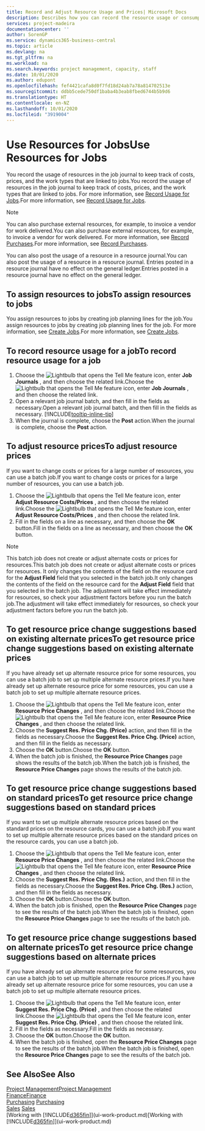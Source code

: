 ```yaml
---
title: Record and Adjust Resource Usage and Prices| Microsoft Docs
description: Describes how you can record the resource usage or consumption associated with a job, to keep track and manage costs, prices, and work types.
services: project-madeira
documentationcenter: ''
author: SorenGP
ms.service: dynamics365-business-central
ms.topic: article
ms.devlang: na
ms.tgt_pltfrm: na
ms.workload: na
ms.search.keywords: project management, capacity, staff
ms.date: 10/01/2020
ms.author: edupont
ms.openlocfilehash: fef4421cafa8d0f7fd18d24ab7a78a814702513e
ms.sourcegitcommit: ddbb5cede750df1baba4b3eab8fbed6744b5b9d6
ms.translationtype: HT
ms.contentlocale: en-NZ
ms.lasthandoff: 10/01/2020
ms.locfileid: "3919004"
---
```

# <a name="use-resources-for-jobs"></a><span data-ttu-id="ed790-103">Use Resources for Jobs</span><span class="sxs-lookup"><span data-stu-id="ed790-103">Use Resources for Jobs</span></span>
<span data-ttu-id="ed790-104">You record the usage of resources in the job journal to keep track of costs, prices, and the work types that are linked to jobs.</span><span class="sxs-lookup"><span data-stu-id="ed790-104">You record the usage of resources in the job journal to keep track of costs, prices, and the work types that are linked to jobs.</span></span> <span data-ttu-id="ed790-105">For more information, see [Record Usage for Jobs](projects-how-record-job-usage.md).</span><span class="sxs-lookup"><span data-stu-id="ed790-105">For more information, see [Record Usage for Jobs](projects-how-record-job-usage.md).</span></span>

> [!NOTE]
> <span data-ttu-id="ed790-106">You can also purchase external resources, for example, to invoice a vendor for work delivered.</span><span class="sxs-lookup"><span data-stu-id="ed790-106">You can also purchase external resources, for example, to invoice a vendor for work delivered.</span></span> <span data-ttu-id="ed790-107">For more information, see [Record Purchases](purchasing-how-record-purchases.md).</span><span class="sxs-lookup"><span data-stu-id="ed790-107">For more information, see [Record Purchases](purchasing-how-record-purchases.md).</span></span>

<span data-ttu-id="ed790-108">You can also post the usage of a resource in a resource journal.</span><span class="sxs-lookup"><span data-stu-id="ed790-108">You can also post the usage of a resource in a resource journal.</span></span> <span data-ttu-id="ed790-109">Entries posted in a resource journal have no effect on the general ledger.</span><span class="sxs-lookup"><span data-stu-id="ed790-109">Entries posted in a resource journal have no effect on the general ledger.</span></span>

## <a name="to-assign-resources-to-jobs"></a><span data-ttu-id="ed790-110">To assign resources to jobs</span><span class="sxs-lookup"><span data-stu-id="ed790-110">To assign resources to jobs</span></span>
<span data-ttu-id="ed790-111">You assign resources to jobs by creating job planning lines for the job.</span><span class="sxs-lookup"><span data-stu-id="ed790-111">You assign resources to jobs by creating job planning lines for the job.</span></span> <span data-ttu-id="ed790-112">For more information, see [Create Jobs](projects-how-create-jobs.md).</span><span class="sxs-lookup"><span data-stu-id="ed790-112">For more information, see [Create Jobs](projects-how-create-jobs.md).</span></span>

## <a name="to-record-resource-usage-for-a-job"></a><span data-ttu-id="ed790-113">To record resource usage for a job</span><span class="sxs-lookup"><span data-stu-id="ed790-113">To record resource usage for a job</span></span>
1. <span data-ttu-id="ed790-114">Choose the ![Lightbulb that opens the Tell Me feature](media/ui-search/search_small.png "Tell me what you want to do") icon, enter **Job Journals** , and then choose the related link.</span><span class="sxs-lookup"><span data-stu-id="ed790-114">Choose the ![Lightbulb that opens the Tell Me feature](media/ui-search/search_small.png "Tell me what you want to do") icon, enter **Job Journals** , and then choose the related link.</span></span>
2. <span data-ttu-id="ed790-115">Open a relevant job journal batch, and then fill in the fields as necessary.</span><span class="sxs-lookup"><span data-stu-id="ed790-115">Open a relevant job journal batch, and then fill in the fields as necessary.</span></span> [!INCLUDE[tooltip-inline-tip](includes/tooltip-inline-tip_md.md)]
3. <span data-ttu-id="ed790-116">When the journal is complete, choose the **Post** action.</span><span class="sxs-lookup"><span data-stu-id="ed790-116">When the journal is complete, choose the **Post** action.</span></span>

## <a name="to-adjust-resource-prices"></a><span data-ttu-id="ed790-117">To adjust resource prices</span><span class="sxs-lookup"><span data-stu-id="ed790-117">To adjust resource prices</span></span>
<span data-ttu-id="ed790-118">If you want to change costs or prices for a large number of resources, you can use a batch job.</span><span class="sxs-lookup"><span data-stu-id="ed790-118">If you want to change costs or prices for a large number of resources, you can use a batch job.</span></span>  

1. <span data-ttu-id="ed790-119">Choose the ![Lightbulb that opens the Tell Me feature](media/ui-search/search_small.png "Tell me what you want to do") icon, enter **Adjust Resource Costs/Prices** , and then choose the related link.</span><span class="sxs-lookup"><span data-stu-id="ed790-119">Choose the ![Lightbulb that opens the Tell Me feature](media/ui-search/search_small.png "Tell me what you want to do") icon, enter **Adjust Resource Costs/Prices** , and then choose the related link.</span></span>
2. <span data-ttu-id="ed790-120">Fill in the fields on a line as necessary, and then choose the **OK** button.</span><span class="sxs-lookup"><span data-stu-id="ed790-120">Fill in the fields on a line as necessary, and then choose the **OK** button.</span></span>

> [!NOTE]  
>   <span data-ttu-id="ed790-121">This batch job does not create or adjust alternate costs or prices for resources.</span><span class="sxs-lookup"><span data-stu-id="ed790-121">This batch job does not create or adjust alternate costs or prices for resources.</span></span> <span data-ttu-id="ed790-122">It only changes the contents of the field on the resource card for the **Adjust Field** field that you selected in the batch job.</span><span class="sxs-lookup"><span data-stu-id="ed790-122">It only changes the contents of the field on the resource card for the **Adjust Field** field that you selected in the batch job.</span></span> <span data-ttu-id="ed790-123">The adjustment will take effect immediately for resources, so check your adjustment factors before you run the batch job.</span><span class="sxs-lookup"><span data-stu-id="ed790-123">The adjustment will take effect immediately for resources, so check your adjustment factors before you run the batch job.</span></span>

## <a name="to-get-resource-price-change-suggestions-based-on-existing-alternate-prices"></a><span data-ttu-id="ed790-124">To get resource price change suggestions based on existing alternate prices</span><span class="sxs-lookup"><span data-stu-id="ed790-124">To get resource price change suggestions based on existing alternate prices</span></span>
<span data-ttu-id="ed790-125">If you have already set up alternate resource price for some resources, you can use a batch job to set up multiple alternate resource prices.</span><span class="sxs-lookup"><span data-stu-id="ed790-125">If you have already set up alternate resource price for some resources, you can use a batch job to set up multiple alternate resource prices.</span></span>

1. <span data-ttu-id="ed790-126">Choose the ![Lightbulb that opens the Tell Me feature](media/ui-search/search_small.png "Tell me what you want to do") icon, enter **Resource Price Changes** , and then choose the related link.</span><span class="sxs-lookup"><span data-stu-id="ed790-126">Choose the ![Lightbulb that opens the Tell Me feature](media/ui-search/search_small.png "Tell me what you want to do") icon, enter **Resource Price Changes** , and then choose the related link.</span></span>
2. <span data-ttu-id="ed790-127">Choose the **Suggest Res. Price Chg. (Price)** action, and then fill in the fields as necessary.</span><span class="sxs-lookup"><span data-stu-id="ed790-127">Choose the **Suggest Res. Price Chg. (Price)** action, and then fill in the fields as necessary.</span></span>
3. <span data-ttu-id="ed790-128">Choose the **OK** button.</span><span class="sxs-lookup"><span data-stu-id="ed790-128">Choose the **OK** button.</span></span>  
4. <span data-ttu-id="ed790-129">When the batch job is finished, the **Resource Price Changes** page shows the results of the batch job.</span><span class="sxs-lookup"><span data-stu-id="ed790-129">When the batch job is finished, the **Resource Price Changes** page shows the results of the batch job.</span></span>

## <a name="to-get-resource-price-change-suggestions-based-on-standard-prices"></a><span data-ttu-id="ed790-130">To get resource price change suggestions based on standard prices</span><span class="sxs-lookup"><span data-stu-id="ed790-130">To get resource price change suggestions based on standard prices</span></span>
<span data-ttu-id="ed790-131">If you want to set up multiple alternate resource prices based on the standard prices on the resource cards, you can use a batch job.</span><span class="sxs-lookup"><span data-stu-id="ed790-131">If you want to set up multiple alternate resource prices based on the standard prices on the resource cards, you can use a batch job.</span></span>  

1. <span data-ttu-id="ed790-132">Choose the ![Lightbulb that opens the Tell Me feature](media/ui-search/search_small.png "Tell me what you want to do") icon, enter **Resource Price Changes** , and then choose the related link.</span><span class="sxs-lookup"><span data-stu-id="ed790-132">Choose the ![Lightbulb that opens the Tell Me feature](media/ui-search/search_small.png "Tell me what you want to do") icon, enter **Resource Price Changes** , and then choose the related link.</span></span>
2. <span data-ttu-id="ed790-133">Choose the **Suggest Res. Price Chg. (Res.)** action, and then fill in the fields as necessary.</span><span class="sxs-lookup"><span data-stu-id="ed790-133">Choose the **Suggest Res. Price Chg. (Res.)** action, and then fill in the fields as necessary.</span></span>  
3. <span data-ttu-id="ed790-134">Choose the **OK** button.</span><span class="sxs-lookup"><span data-stu-id="ed790-134">Choose the **OK** button.</span></span>  
4. <span data-ttu-id="ed790-135">When the batch job is finished, open the **Resource Price Changes** page to see the results of the batch job.</span><span class="sxs-lookup"><span data-stu-id="ed790-135">When the batch job is finished, open the **Resource Price Changes** page to see the results of the batch job.</span></span>

## <a name="to-get-resource-price-change-suggestions-based-on-alternate-prices"></a><span data-ttu-id="ed790-136">To get resource price change suggestions based on alternate prices</span><span class="sxs-lookup"><span data-stu-id="ed790-136">To get resource price change suggestions based on alternate prices</span></span>
<span data-ttu-id="ed790-137">If you have already set up alternate resource price for some resources, you can use a batch job to set up multiple alternate resource prices.</span><span class="sxs-lookup"><span data-stu-id="ed790-137">If you have already set up alternate resource price for some resources, you can use a batch job to set up multiple alternate resource prices.</span></span>

1. <span data-ttu-id="ed790-138">Choose the ![Lightbulb that opens the Tell Me feature](media/ui-search/search_small.png "Tell me what you want to do") icon, enter **Suggest Res. Price Chg. (Price)** , and then choose the related link.</span><span class="sxs-lookup"><span data-stu-id="ed790-138">Choose the ![Lightbulb that opens the Tell Me feature](media/ui-search/search_small.png "Tell me what you want to do") icon, enter **Suggest Res. Price Chg. (Price)** , and then choose the related link.</span></span>  
2. <span data-ttu-id="ed790-139">Fill in the fields as necessary.</span><span class="sxs-lookup"><span data-stu-id="ed790-139">Fill in the fields as necessary.</span></span>
3. <span data-ttu-id="ed790-140">Choose the **OK** button.</span><span class="sxs-lookup"><span data-stu-id="ed790-140">Choose the **OK** button.</span></span>  
4. <span data-ttu-id="ed790-141">When the batch job is finished, open the **Resource Price Changes** page to see the results of the batch job.</span><span class="sxs-lookup"><span data-stu-id="ed790-141">When the batch job is finished, open the **Resource Price Changes** page to see the results of the batch job.</span></span>

## <a name="see-also"></a><span data-ttu-id="ed790-142">See Also</span><span class="sxs-lookup"><span data-stu-id="ed790-142">See Also</span></span>
[<span data-ttu-id="ed790-143">Project Management</span><span class="sxs-lookup"><span data-stu-id="ed790-143">Project Management</span></span>](projects-manage-projects.md)  
[<span data-ttu-id="ed790-144">Finance</span><span class="sxs-lookup"><span data-stu-id="ed790-144">Finance</span></span>](finance.md)  
<span data-ttu-id="ed790-145">[Purchasing](purchasing-manage-purchasing.md)       </span><span class="sxs-lookup"><span data-stu-id="ed790-145">[Purchasing](purchasing-manage-purchasing.md)       </span></span>  
<span data-ttu-id="ed790-146">[Sales](sales-manage-sales.md)   </span><span class="sxs-lookup"><span data-stu-id="ed790-146">[Sales](sales-manage-sales.md)   </span></span>  
<span data-ttu-id="ed790-147">[Working with [!INCLUDE[d365fin](includes/d365fin_md.md)]](ui-work-product.md)</span><span class="sxs-lookup"><span data-stu-id="ed790-147">[Working with [!INCLUDE[d365fin](includes/d365fin_md.md)]](ui-work-product.md)</span></span>  
